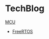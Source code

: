 # TechBlog

[MCU]()

  <!-- * # FreeRTOS -->
  * [FreeRTOS](FreeRTOS.md)
  <!-- * [SubMenu Item 2](subitem2.md) -->
  <!-- - - - -
  * # SubMenu Heading 2
  * [SubMenu Item 3](subitem3.md)
  - - - -
  * # SubMenu Heading 3
  * [SubMenu Item 3](subitem3.md) -->

<!-- [Menu Item 2](item2.md)
- - - -
[Menu Item 3](item3.md) -->
